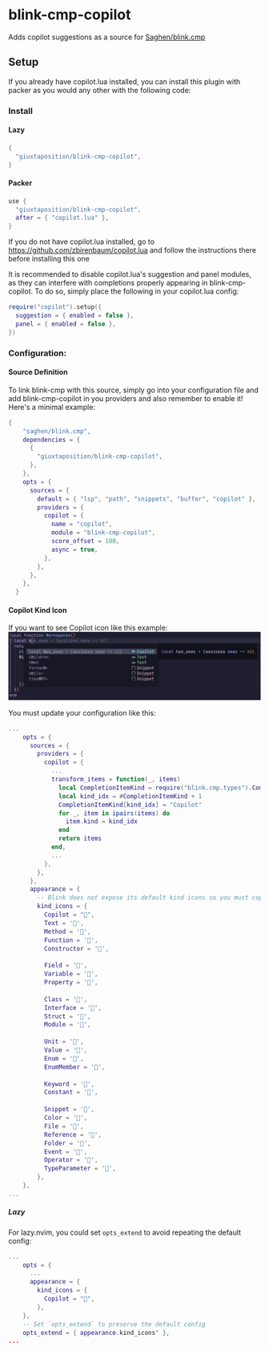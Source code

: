# blink-cmp-copilot

Adds copilot suggestions as a source for [Saghen/blink.cmp](https://github.com/Saghen/blink.cmp)

## Setup

If you already have copilot.lua installed, you can install this plugin with packer as you would any other with the following code:

### Install

#### Lazy

```lua
{
  "giuxtaposition/blink-cmp-copilot",
}

```

#### Packer

```lua
use {
  "giuxtaposition/blink-cmp-copilot",
  after = { "copilot.lua" },
}
```

If you do not have copilot.lua installed, go to https://github.com/zbirenbaum/copilot.lua and follow the instructions there before installing this one

It is recommended to disable copilot.lua's suggestion and panel modules, as they can interfere with completions properly appearing in blink-cmp-copilot. To do so, simply place the following in your copilot.lua config:

```lua
require("copilot").setup({
  suggestion = { enabled = false },
  panel = { enabled = false },
})
```

### Configuration:

#### Source Definition

To link blink-cmp with this source, simply go into your configuration file and add blink-cmp-copilot in you providers and also remember to enable it! Here's a minimal example:

```lua
{
    "saghen/blink.cmp",
    dependencies = {
      {
        "giuxtaposition/blink-cmp-copilot",
      },
    },
    opts = {
      sources = {
        default = { "lsp", "path", "snippets", "buffer", "copilot" },
        providers = {
          copilot = {
            name = "copilot",
            module = "blink-cmp-copilot",
            score_offset = 100,
            async = true,
          },
        },
      },
    },
  }
```

#### Copilot Kind Icon

If you want to see Copilot icon like this example:
![kind-example](./.github/assets/kind.png)

You must update your configuration like this:

```lua
...
    opts = {
      sources = {
        providers = {
          copilot = {
            ...
            transform_items = function(_, items)
              local CompletionItemKind = require("blink.cmp.types").CompletionItemKind
              local kind_idx = #CompletionItemKind + 1
              CompletionItemKind[kind_idx] = "Copilot"
              for _, item in ipairs(items) do
                item.kind = kind_idx
              end
              return items
            end,
            ...
          },
        },
      },
      appearance = {
        -- Blink does not expose its default kind icons so you must copy them all (or set your custom ones) and add Copilot
        kind_icons = {
          Copilot = "",
          Text = '󰉿',
          Method = '󰊕',
          Function = '󰊕',
          Constructor = '󰒓',

          Field = '󰜢',
          Variable = '󰆦',
          Property = '󰖷',

          Class = '󱡠',
          Interface = '󱡠',
          Struct = '󱡠',
          Module = '󰅩',

          Unit = '󰪚',
          Value = '󰦨',
          Enum = '󰦨',
          EnumMember = '󰦨',

          Keyword = '󰻾',
          Constant = '󰏿',

          Snippet = '󱄽',
          Color = '󰏘',
          File = '󰈔',
          Reference = '󰬲',
          Folder = '󰉋',
          Event = '󱐋',
          Operator = '󰪚',
          TypeParameter = '󰬛',
        },
    },
...
```

##### Lazy

For lazy.nvim, you could set `opts_extend` to avoid repeating the default config:

```lua
...
    opts = {
      ...
      appearance = {
        kind_icons = {
          Copilot = "",
        },
    },
    -- Set `opts_extend` to preserve the default config
    opts_extend = { appearance.kind_icons" },
...
```
